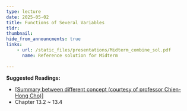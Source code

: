 ```yaml
---
type: lecture
date: 2025-05-02
title: Functions of Several Variables
tldr: 
thumbnail: 
hide_from_announcments: true
links: 
    - url: /static_files/presentations/Midterm_combine_sol.pdf
      name: Reference solution for Midterm
      
---
```

**Suggested Readings:**
- [[Summary between different concept (courtesy of professor Chien-Hong Cho)]](/nsysu-calculus2/static_files/presentations/derivatives.pdf)
- Chapter 13.2 ~ 13.4
